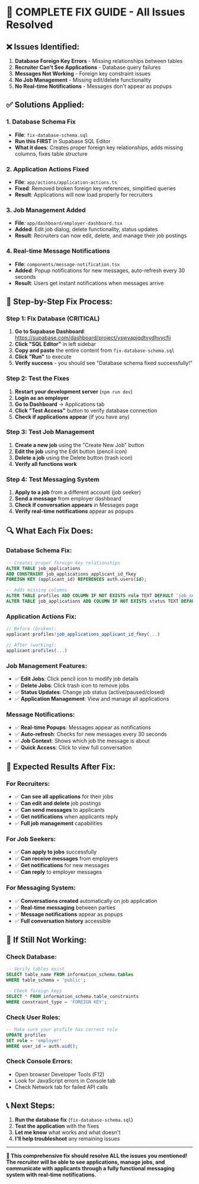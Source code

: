 # 🚨 **COMPLETE FIX GUIDE - All Issues Resolved**

## ❌ **Issues Identified:**
1. **Database Foreign Key Errors** - Missing relationships between tables
2. **Recruiter Can't See Applications** - Database query failures
3. **Messages Not Working** - Foreign key constraint issues
4. **No Job Management** - Missing edit/delete functionality
5. **No Real-time Notifications** - Messages don't appear as popups

## ✅ **Solutions Applied:**

### **1. Database Schema Fix**
- **File**: `fix-database-schema.sql`
- **Run this FIRST** in Supabase SQL Editor
- **What it does**: Creates proper foreign key relationships, adds missing columns, fixes table structure

### **2. Application Actions Fixed**
- **File**: `app/actions/application-actions.ts`
- **Fixed**: Removed broken foreign key references, simplified queries
- **Result**: Applications will now load properly for recruiters

### **3. Job Management Added**
- **File**: `app/dashboard/employer-dashboard.tsx`
- **Added**: Edit job dialog, delete functionality, status updates
- **Result**: Recruiters can now edit, delete, and manage their job postings

### **4. Real-time Message Notifications**
- **File**: `components/message-notification.tsx`
- **Added**: Popup notifications for new messages, auto-refresh every 30 seconds
- **Result**: Users get instant notifications when messages arrive

## 🚀 **Step-by-Step Fix Process:**

### **Step 1: Fix Database (CRITICAL)**
1. **Go to Supabase Dashboard**: https://supabase.com/dashboard/project/yswyapjqdtvydhvycfii
2. **Click "SQL Editor"** in left sidebar
3. **Copy and paste** the entire content from `fix-database-schema.sql`
4. **Click "Run"** to execute
5. **Verify success** - you should see "Database schema fixed successfully!"

### **Step 2: Test the Fixes**
1. **Restart your development server** (`npm run dev`)
2. **Login as an employer**
3. **Go to Dashboard** → Applications tab
4. **Click "Test Access"** button to verify database connection
5. **Check if applications appear** (if you have any)

### **Step 3: Test Job Management**
1. **Create a new job** using the "Create New Job" button
2. **Edit the job** using the Edit button (pencil icon)
3. **Delete a job** using the Delete button (trash icon)
4. **Verify all functions work**

### **Step 4: Test Messaging System**
1. **Apply to a job** from a different account (job seeker)
2. **Send a message** from employer dashboard
3. **Check if conversation appears** in Messages page
4. **Verify real-time notifications** appear as popups

## 🔍 **What Each Fix Does:**

### **Database Schema Fix:**
```sql
-- Creates proper foreign key relationships
ALTER TABLE job_applications 
ADD CONSTRAINT job_applications_applicant_id_fkey 
FOREIGN KEY (applicant_id) REFERENCES auth.users(id);

-- Adds missing columns
ALTER TABLE profiles ADD COLUMN IF NOT EXISTS role TEXT DEFAULT 'job_seeker';
ALTER TABLE job_applications ADD COLUMN IF NOT EXISTS status TEXT DEFAULT 'pending';
```

### **Application Actions Fix:**
```typescript
// Before (broken):
applicant:profiles!job_applications_applicant_id_fkey(...)

// After (working):
applicant:profiles(...)
```

### **Job Management Features:**
- ✅ **Edit Jobs**: Click pencil icon to modify job details
- ✅ **Delete Jobs**: Click trash icon to remove jobs
- ✅ **Status Updates**: Change job status (active/paused/closed)
- ✅ **Application Management**: View and manage all applications

### **Message Notifications:**
- ✅ **Real-time Popups**: Messages appear as notifications
- ✅ **Auto-refresh**: Checks for new messages every 30 seconds
- ✅ **Job Context**: Shows which job the message is about
- ✅ **Quick Access**: Click to view full conversation

## 🎯 **Expected Results After Fix:**

### **For Recruiters:**
- ✅ **Can see all applications** for their jobs
- ✅ **Can edit and delete** job postings
- ✅ **Can send messages** to applicants
- ✅ **Get notifications** when applicants reply
- ✅ **Full job management** capabilities

### **For Job Seekers:**
- ✅ **Can apply to jobs** successfully
- ✅ **Can receive messages** from employers
- ✅ **Get notifications** for new messages
- ✅ **Can reply** to employer messages

### **For Messaging System:**
- ✅ **Conversations created** automatically on job application
- ✅ **Real-time messaging** between parties
- ✅ **Message notifications** appear as popups
- ✅ **Full conversation history** accessible

## 🐛 **If Still Not Working:**

### **Check Database:**
```sql
-- Verify tables exist
SELECT table_name FROM information_schema.tables 
WHERE table_schema = 'public';

-- Check foreign keys
SELECT * FROM information_schema.table_constraints 
WHERE constraint_type = 'FOREIGN KEY';
```

### **Check User Roles:**
```sql
-- Make sure your profile has correct role
UPDATE profiles 
SET role = 'employer' 
WHERE user_id = auth.uid();
```

### **Check Console Errors:**
- Open browser Developer Tools (F12)
- Look for JavaScript errors in Console tab
- Check Network tab for failed API calls

## 📞 **Next Steps:**
1. **Run the database fix** (`fix-database-schema.sql`)
2. **Test the application** with the fixes
3. **Let me know** what works and what doesn't
4. **I'll help troubleshoot** any remaining issues

---

**🚀 This comprehensive fix should resolve ALL the issues you mentioned! The recruiter will be able to see applications, manage jobs, and communicate with applicants through a fully functional messaging system with real-time notifications.**

